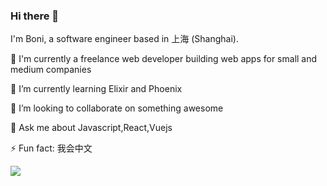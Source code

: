 ### Hi there 👋

<!--
**gossterrible/gossterrible** is a ✨ _special_ ✨ repository because its `README.md` (this file) appears on your GitHub profile.

Here are some ideas to get you started:

- 🔭 I’m currently working on ...
- 🌱 I’m currently learning ...
- 👯 I’m looking to collaborate on ...
- 🤔 I’m looking for help with ...
- 💬 Ask me about ...
- 📫 How to reach me: ...
- 😄 Pronouns: ...
- ⚡ Fun fact: ...
-->

I'm Boni, a software engineer based in 上海 (Shanghai).

💼 I'm currently a freelance web developer building web apps for small and medium companies

🌱 I’m currently learning Elixir and Phoenix

👯 I’m looking to collaborate on something awesome

💬 Ask me about Javascript,React,Vuejs 

⚡ Fun fact: 我会中文

![](https://github-readme-stats.vercel.app/api?username=gossterrible&show_icons=true&theme=radical)
